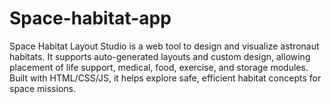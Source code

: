 # Space-habitat-app
Space Habitat Layout Studio is a web tool to design and visualize astronaut habitats. It supports auto-generated layouts and custom design, allowing placement of life support, medical, food, exercise, and storage modules. Built with HTML/CSS/JS, it helps explore safe, efficient habitat concepts for space missions.
